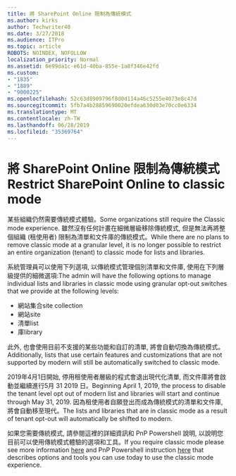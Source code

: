 ```yaml
---
title: 將 SharePoint Online 限制為傳統模式
ms.author: kirks
author: Techwriter40
ms.date: 3/27/2018
ms.audience: ITPro
ms.topic: article
ROBOTS: NOINDEX, NOFOLLOW
localization_priority: Normal
ms.assetid: 6e99da1c-e61d-40ba-855e-1a8f346e42fd
ms.custom:
- "1835"
- "1889"
- "9000225"
ms.openlocfilehash: 52c63d8909796f8d0d114a46c5255e4073e8c47d
ms.sourcegitcommit: 5fb7a4b28859690020efdea630d03e70cc0e6334
ms.translationtype: MT
ms.contentlocale: zh-TW
ms.lasthandoff: 06/28/2019
ms.locfileid: "35369764"
---
```

# <a name="restrict-sharepoint-online-to-classic-mode"></a><span data-ttu-id="d379d-102">將 SharePoint Online 限制為傳統模式</span><span class="sxs-lookup"><span data-stu-id="d379d-102">Restrict SharePoint Online to classic mode</span></span>

<span data-ttu-id="d379d-103">某些組織仍然需要傳統模式體驗。</span><span class="sxs-lookup"><span data-stu-id="d379d-103">Some organizations still require the Classic mode experience.</span></span> <span data-ttu-id="d379d-104">雖然沒有任何計畫在細微層級移除傳統模式, 但是無法再將整個組織 (租使用者) 限制為清單和文件庫的傳統模式。</span><span class="sxs-lookup"><span data-stu-id="d379d-104">While there are no plans to remove classic mode at a granular level, it is no longer possible to restrict an entire organization (tenant) to classic mode for lists and libraries.</span></span>

<span data-ttu-id="d379d-105">系統管理員可以使用下列選項, 以傳統模式管理個別清單和文件庫, 使用在下列層級提供的細微選項:</span><span class="sxs-lookup"><span data-stu-id="d379d-105">The admin will have the following options to manage individual lists and libraries in classic mode using granular opt-out switches that we provide at the following levels:</span></span>

- <span data-ttu-id="d379d-106">網站集合</span><span class="sxs-lookup"><span data-stu-id="d379d-106">site collection</span></span>
- <span data-ttu-id="d379d-107">網站</span><span class="sxs-lookup"><span data-stu-id="d379d-107">site</span></span>
- <span data-ttu-id="d379d-108">清單</span><span class="sxs-lookup"><span data-stu-id="d379d-108">list</span></span>
- <span data-ttu-id="d379d-109">庫</span><span class="sxs-lookup"><span data-stu-id="d379d-109">library</span></span>

<span data-ttu-id="d379d-110">此外, 也會使用目前不支援的某些功能和自訂的清單, 將會自動切換為傳統模式。</span><span class="sxs-lookup"><span data-stu-id="d379d-110">Additionally, lists that use certain features and customizations that are not supported by modern will still be automatically switched to classic mode.</span></span>

<span data-ttu-id="d379d-111">2019年4月1日開始, 停用租使用者層級的程式會退出現代化清單, 而文件庫將會啟動並繼續進行5月 31 2019 日。</span><span class="sxs-lookup"><span data-stu-id="d379d-111">Beginning April 1, 2019, the process to disable the tenant level opt out of modern list and libraries will start and continue through May 31, 2019.</span></span>  <span data-ttu-id="d379d-112">因為租使用者自願登出而成為傳統模式的清單和文件庫, 將會自動移至現代。</span><span class="sxs-lookup"><span data-stu-id="d379d-112">The lists and libraries that are in classic mode as a result of tenant opt-out will automatically be shifted to modern.</span></span>

<span data-ttu-id="d379d-113">如果您需要傳統模式, 請參閱這裡[](https://techcommunity.microsoft.com/t5/Microsoft-SharePoint-Blog/Delivering-SharePoint-modern-experiences/ba-p/315023)的詳細資訊和 PnP [](https://docs.microsoft.com/sharepoint/dev/transform/modernize-userinterface-lists-and-libraries-optout) Powershell 說明, 以說明您目前可以使用傳統模式體驗的選項和工具。</span><span class="sxs-lookup"><span data-stu-id="d379d-113">If you require classic mode please see more information [here](https://techcommunity.microsoft.com/t5/Microsoft-SharePoint-Blog/Delivering-SharePoint-modern-experiences/ba-p/315023) and PnP Powershell instruction [here](https://docs.microsoft.com/sharepoint/dev/transform/modernize-userinterface-lists-and-libraries-optout) that describes options and tools you can use today to use the classic mode experience.</span></span>
